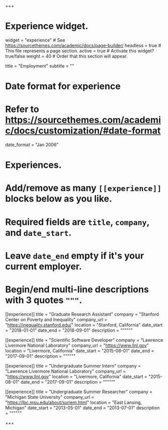 +++
# Experience widget.
widget = "experience"  # See https://sourcethemes.com/academic/docs/page-builder/
headless = true  # This file represents a page section.
active = true  # Activate this widget? true/false
weight = 40  # Order that this section will appear.

title = "Employment"
subtitle = ""

# Date format for experience
#   Refer to https://sourcethemes.com/academic/docs/customization/#date-format
date_format = "Jan 2006"

# Experiences.
#   Add/remove as many `[[experience]]` blocks below as you like.
#   Required fields are `title`, `company`, and `date_start`.
#   Leave `date_end` empty if it's your current employer.
#   Begin/end multi-line descriptions with 3 quotes `"""`.
[[experience]]
  title = "Graduate Research Assistant"
  company = "Stanford Center on Poverty and Inequality"
  company_url = "https://inequality.stanford.edu/"
  location = "Stanford, California"
  date_start = "2018-01-01"
  date_end = "2018-09-01"
  description = """"""

[[experience]]
  title = "Scientific Software Developer"
  company = "Lawrence Livermore National Laboratory"
  company_url = "https://www.llnl.gov"
  location = "Livermore, California"
  date_start = "2015-08-01"
  date_end = "2017-09-01"
  description = """"""

[[experience]]
  title = "Undergraduate Summer Intern"
  company = "Lawrence Livermore National Laboratory"
  company_url = "https://www.llnl.gov"
  location = "Livermore, California"
  date_start = "2015-08-01"
  date_end = "2017-09-01"
  description = """"""

[[experience]]
  title = "Undergraduate Summer Researcher"
  company = "Michigan State University"
  company_url = "https://lbc.msu.edu/about/suriem.html"
  location = "East Lansing, Michigan"
  date_start = "2013-05-01"
  date_end = "2013-07-01"
  description = """"""

+++
